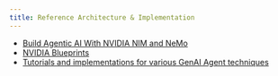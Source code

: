 ```yaml
---
title: Reference Architecture & Implementation 
---
```


- [Build Agentic AI With NVIDIA NIM and NeMo](https://www.nvidia.com/en-us/ai/)
- [NVIDIA Blueprints](https://build.nvidia.com/blueprints)
- [Tutorials and implementations for various GenAI Agent techniques](https://github.com/NirDiamant/GenAI_Agents)